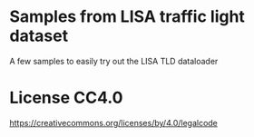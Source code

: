 # Samples from LISA traffic light dataset

A few samples to easily try out the LISA TLD dataloader

# License CC4.0 
https://creativecommons.org/licenses/by/4.0/legalcode
